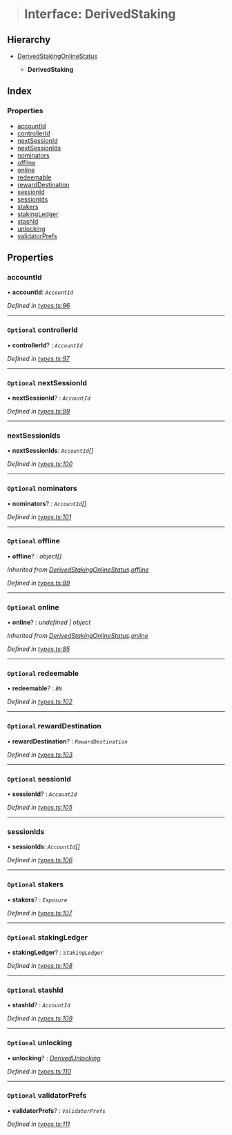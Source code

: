 > # Interface: DerivedStaking

## Hierarchy

* [DerivedStakingOnlineStatus](_types_.derivedstakingonlinestatus.md)

  * **DerivedStaking**

## Index

### Properties

* [accountId](_types_.derivedstaking.md#accountid)
* [controllerId](_types_.derivedstaking.md#optional-controllerid)
* [nextSessionId](_types_.derivedstaking.md#optional-nextsessionid)
* [nextSessionIds](_types_.derivedstaking.md#nextsessionids)
* [nominators](_types_.derivedstaking.md#optional-nominators)
* [offline](_types_.derivedstaking.md#optional-offline)
* [online](_types_.derivedstaking.md#optional-online)
* [redeemable](_types_.derivedstaking.md#optional-redeemable)
* [rewardDestination](_types_.derivedstaking.md#optional-rewarddestination)
* [sessionId](_types_.derivedstaking.md#optional-sessionid)
* [sessionIds](_types_.derivedstaking.md#sessionids)
* [stakers](_types_.derivedstaking.md#optional-stakers)
* [stakingLedger](_types_.derivedstaking.md#optional-stakingledger)
* [stashId](_types_.derivedstaking.md#optional-stashid)
* [unlocking](_types_.derivedstaking.md#optional-unlocking)
* [validatorPrefs](_types_.derivedstaking.md#optional-validatorprefs)

## Properties

###  accountId

• **accountId**: *`AccountId`*

*Defined in [types.ts:96](https://github.com/polkadot-js/api/blob/c790cb5/packages/api-derive/src/types.ts#L96)*

___

### `Optional` controllerId

• **controllerId**? : *`AccountId`*

*Defined in [types.ts:97](https://github.com/polkadot-js/api/blob/c790cb5/packages/api-derive/src/types.ts#L97)*

___

### `Optional` nextSessionId

• **nextSessionId**? : *`AccountId`*

*Defined in [types.ts:99](https://github.com/polkadot-js/api/blob/c790cb5/packages/api-derive/src/types.ts#L99)*

___

###  nextSessionIds

• **nextSessionIds**: *`AccountId`[]*

*Defined in [types.ts:100](https://github.com/polkadot-js/api/blob/c790cb5/packages/api-derive/src/types.ts#L100)*

___

### `Optional` nominators

• **nominators**? : *`AccountId`[]*

*Defined in [types.ts:101](https://github.com/polkadot-js/api/blob/c790cb5/packages/api-derive/src/types.ts#L101)*

___

### `Optional` offline

• **offline**? : *object[]*

*Inherited from [DerivedStakingOnlineStatus](_types_.derivedstakingonlinestatus.md).[offline](_types_.derivedstakingonlinestatus.md#optional-offline)*

*Defined in [types.ts:89](https://github.com/polkadot-js/api/blob/c790cb5/packages/api-derive/src/types.ts#L89)*

___

### `Optional` online

• **online**? : *undefined | object*

*Inherited from [DerivedStakingOnlineStatus](_types_.derivedstakingonlinestatus.md).[online](_types_.derivedstakingonlinestatus.md#optional-online)*

*Defined in [types.ts:85](https://github.com/polkadot-js/api/blob/c790cb5/packages/api-derive/src/types.ts#L85)*

___

### `Optional` redeemable

• **redeemable**? : *`BN`*

*Defined in [types.ts:102](https://github.com/polkadot-js/api/blob/c790cb5/packages/api-derive/src/types.ts#L102)*

___

### `Optional` rewardDestination

• **rewardDestination**? : *`RewardDestination`*

*Defined in [types.ts:103](https://github.com/polkadot-js/api/blob/c790cb5/packages/api-derive/src/types.ts#L103)*

___

### `Optional` sessionId

• **sessionId**? : *`AccountId`*

*Defined in [types.ts:105](https://github.com/polkadot-js/api/blob/c790cb5/packages/api-derive/src/types.ts#L105)*

___

###  sessionIds

• **sessionIds**: *`AccountId`[]*

*Defined in [types.ts:106](https://github.com/polkadot-js/api/blob/c790cb5/packages/api-derive/src/types.ts#L106)*

___

### `Optional` stakers

• **stakers**? : *`Exposure`*

*Defined in [types.ts:107](https://github.com/polkadot-js/api/blob/c790cb5/packages/api-derive/src/types.ts#L107)*

___

### `Optional` stakingLedger

• **stakingLedger**? : *`StakingLedger`*

*Defined in [types.ts:108](https://github.com/polkadot-js/api/blob/c790cb5/packages/api-derive/src/types.ts#L108)*

___

### `Optional` stashId

• **stashId**? : *`AccountId`*

*Defined in [types.ts:109](https://github.com/polkadot-js/api/blob/c790cb5/packages/api-derive/src/types.ts#L109)*

___

### `Optional` unlocking

• **unlocking**? : *[DerivedUnlocking](../modules/_types_.md#derivedunlocking)*

*Defined in [types.ts:110](https://github.com/polkadot-js/api/blob/c790cb5/packages/api-derive/src/types.ts#L110)*

___

### `Optional` validatorPrefs

• **validatorPrefs**? : *`ValidatorPrefs`*

*Defined in [types.ts:111](https://github.com/polkadot-js/api/blob/c790cb5/packages/api-derive/src/types.ts#L111)*